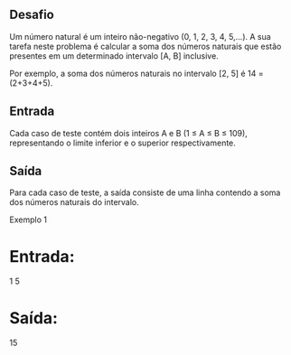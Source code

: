 ## Desafio

Um número natural é um inteiro não-negativo (0, 1, 2, 3, 4, 5,...). A sua tarefa neste problema é calcular a soma dos números naturais que estão presentes em um determinado intervalo [A, B] inclusive.

Por exemplo, a soma dos números naturais no intervalo [2, 5] é 14 = (2+3+4+5).

## Entrada

Cada caso de teste contém dois inteiros A e B (1 ≤ A ≤ B ≤ 109), representando o limite inferior e o superior respectivamente.

## Saída

Para cada caso de teste, a saída consiste de uma linha contendo a soma dos números naturais do intervalo.

Exemplo 1

# Entrada:
1
5	

# Saída:
15
